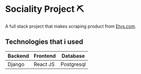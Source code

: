 # Sociality Project :pick:

A full stack project that makes scraping product from [Etys.com](https://www.etsy.com).


## Technologies that i used



Backend | Frontend | Database
------------ | ------------- | -------------
Django| React JS| Postgresql